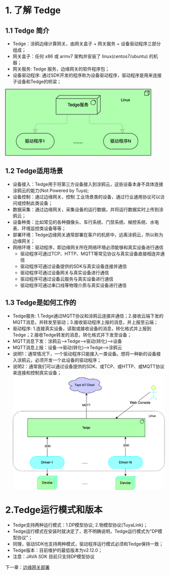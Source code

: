 # 1. 了解 Tedge

## 1.1 Tedge 简介
- Tedge：涂鸦边缘计算网关，由网关盒子 + 网关服务 + 设备驱动程序三部分组成；
- 网关盒子：任何 x86 或 armv7 架构并安装了 linux(centos7/ubuntu) 的机器；
- 网关服务: Tedge 服务，边缘网关的软件程序包；
- 设备驱动程序: 通过SDK开发的程序称为设备驱动程序，驱动程序是用来连接子设备和Tedge的桥梁；

![边缘网关构成图](./images/边缘网关组件图.png)

## 1.2 Tedge适用场景
- 设备接入：Tedge用于将第三方设备接入到涂鸦云，这些设备本身不具体连接涂鸦云的能力(Not Powered by Tuya);
- 设备控制：通过边缘网关，控制 工业场景类的设备，通过行业通用协议可以访问或控制此类设备；
- 数据采集：通过边缘网关，采集设备的运行数据，并将运行数据实时上传到涂鸦云；
- 设备种类：比如常见的各种摄像头、车行系统、门禁系统、梯控系统、水电表、环境监控类设备等等；
- 部署环境：Tedge边缘网关通常部署在客户的机房中，远离涂鸦云，所以称为边缘网关；
- 网络环境：驱动程序，即边缘网关所在网络环境必须能够和真实设备进行通信
    - 驱动程序可通过TCP、HTTP、MQTT等常见协议与真实设备直接相连并通信
    - 驱动程序可通过设备提供的SDK与真实设备连接并通信
    - 驱动程序可通过设备网关与真实设备进行通信
    - 驱动程序可通过设备云服务与真实设备进行通信
    - 驱动程序可通过串口线等物理介质与真实设备进行通信

## 1.3 Tedge是如何工作的
- Tedge服务: 1.Tedge通过MQTT协议和涂鸦云连接并通信；2.接收云端下发的MQTT消息，并转发至驱动；3.接收驱动程序上报的消息，并上报至云端；
- 驱动程序: 1.连接真实设备，读取或接收设备的消息，转化格式并上报到Tedge；2.接收Tedge转发的消息，转化格式并下发至设备；
- MQTT消息下发：涂鸦云-->Tedge-->驱动(转化)-->设备
- MQTT消息上报：设备-->驱动(转化)-->Tedge-->涂鸦云
- 说明1：通常情况下，一个驱动程序只能接入一类设备。想将一种新的设备接入涂鸦云，必须开发一个此设备的驱动程序；
- 说明2：通常我们可以通过设备提供的SDK、或TCP、或HTTP、或MQTT协议来连接和控制真实设备；
![Tedge架构图.png](./images/Tedge架构图1.png)

# 2.Tedge运行模式和版本
- Tedge支持两种运行模式：1.DP模型协议; 2.物模型协议(TuyaLink)；
- Tedge运行模式在安装时就决定了，若不明确说明，Tedge运行模式为"DP模型协议"；
- 同理，驱动SDK也支持两种模式，驱动程序运行模式必须和Tedge保持一致；
- Tedge版本：目前维护的最低版本为v2.12.0；
- 注意：JAVA SDK 目前只支持DP模型协议

下一章：[边缘网关部署](./install.md)